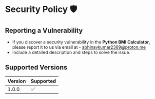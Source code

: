 # Security Policy 🛡️

## Reporting a Vulnerability

- If you discover a security vulnerability in the **Python BMI Calculator**, please report it to us via email at - abhinavkumar2369@proton.me
- Include a detailed description and steps to solve the issue.


## Supported Versions

| Version | Supported          |
| ------- | ------------------ |
| 1.0.0     | :white_check_mark: |
